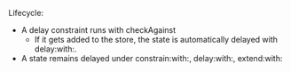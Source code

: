 Lifecycle: 
- A delay constraint runs with checkAgainst
	- If it gets added to the store, the state is automatically delayed with delay:with:.
- A state remains delayed under constrain:with:, delay:with:, extend:with: